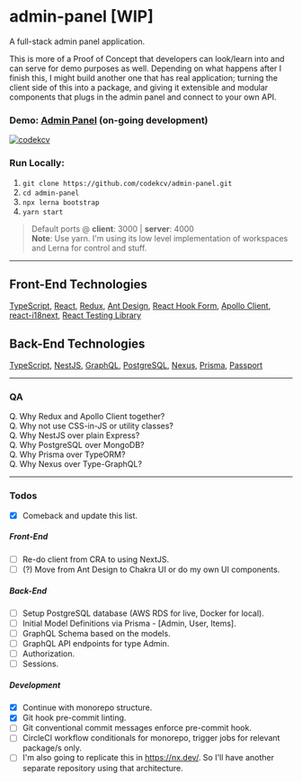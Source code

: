 # admin-panel [WIP]
A full-stack admin panel application.

This is more of a Proof of Concept that developers can look/learn into and can serve for demo purposes as well. Depending on what happens after I finish this, I might build another one that has real application; turning the client side of this into a package, and giving it extensible and modular components that plugs in the admin panel and connect to your own API.



### Demo: <a href="https://kcv-admin-panel.netlify.app" target="_blank" rel="noopener noreferrer">Admin Panel</a> (on-going development)
[![codekcv](https://circleci.com/gh/codekcv/admin-panel.svg?style=shield)](https://app.circleci.com/pipelines/github/codekcv/admin-panel)

### Run Locally:
1. `git clone https://github.com/codekcv/admin-panel.git`
2. `cd admin-panel`
3. `npx lerna bootstrap`
4. `yarn start`

> Default ports @ **client**: 3000 | **server**: 4000  
> **Note**: Use yarn. I'm using its low level implementation of workspaces and Lerna for control and stuff.

---

## Front-End Technologies
[TypeScript](https://www.typescriptlang.org/), [React](http://reactjs.org/), [Redux](https://redux-toolkit.js.org/), [Ant Design](https://ant.design/), [React Hook Form](https://react-hook-form.com/), [Apollo Client](https://www.apollographql.com/docs/react/), [react-i18next](https://react.i18next.com/), [React Testing Library](https://testing-library.com/docs/react-testing-library/intro/)

## Back-End Technologies
[TypeScript](https://www.typescriptlang.org/), [NestJS](https://nestjs.com/), [GraphQL](https://graphql.org/), [PostgreSQL](https://www.postgresql.org/), [Nexus](https://nexusjs.org/), [Prisma](https://www.prisma.io/), [Passport](http://www.passportjs.org/)

---
### QA
Q. Why Redux and Apollo Client together?  
Q. Why not use CSS-in-JS or utility classes?  
Q. Why NestJS over plain Express?  
Q. Why PostgreSQL over MongoDB?  
Q. Why Prisma over TypeORM?  
Q. Why Nexus over Type-GraphQL?  


---
### Todos
- [x] Comeback and update this list.

##### Front-End
- [ ] Re-do client from CRA to using NextJS.
- [ ] (?) Move from Ant Design to Chakra UI or do my own UI components.

##### Back-End
- [ ] Setup PostgreSQL database (AWS RDS for live, Docker for local).
- [ ] Initial Model Definitions via Prisma - [Admin, User, Items].
- [ ] GraphQL Schema based on the models.
- [ ] GraphQL API endpoints for type Admin.
- [ ] Authorization.
- [ ] Sessions.

##### Development
- [x] Continue with monorepo structure.
- [x] Git hook pre-commit linting.
- [ ] Git conventional commit messages enforce pre-commit hook.
- [ ] CircleCI workflow conditionals for monorepo, trigger jobs for relevant package/s only.
- [ ] I'm also going to replicate this in https://nx.dev/. So I'll have another separate repository using that architecture.
